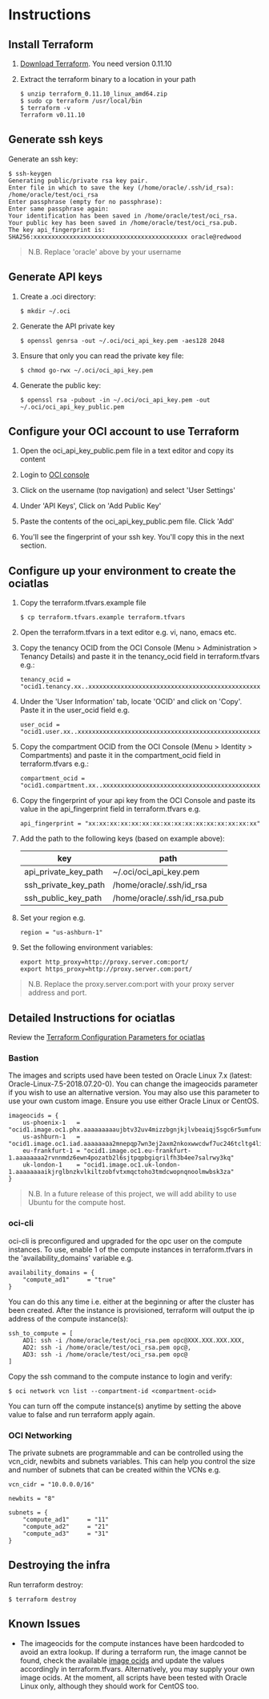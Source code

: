 # Instructions

[cidrsubnet]:http://blog.itsjustcode.net/blog/2017/11/18/terraform-cidrsubnet-deconstructed/
[image ocids]:https://docs.cloud.oracle.com/iaas/images/oraclelinux-7x/
[networks]:https://erikberg.com/notes/networks.html
[oci]: https://cloud.oracle.com/cloud-infrastructure
[oci console]: https://console.us-ashburn-1.oraclecloud.com/
[terraform]: https://www.terraform.io
[terraform download]: https://www.terraform.io/downloads.html
[terraform options]: ./terraformoptions.md

## Install Terraform

1. [Download Terraform][terraform download]. You need version 0.11.10

2. Extract the terraform binary to a location in your path

    ```
    $ unzip terraform_0.11.10_linux_amd64.zip
    $ sudo cp terraform /usr/local/bin
    $ terraform -v
    Terraform v0.11.10
    ```

## Generate ssh keys

Generate an ssh key:

```
$ ssh-keygen
Generating public/private rsa key pair.
Enter file in which to save the key (/home/oracle/.ssh/id_rsa): /home/oracle/test/oci_rsa
Enter passphrase (empty for no passphrase):
Enter same passphrase again:
Your identification has been saved in /home/oracle/test/oci_rsa.
Your public key has been saved in /home/oracle/test/oci_rsa.pub.
The key api_fingerprint is:
SHA256:xxxxxxxxxxxxxxxxxxxxxxxxxxxxxxxxxxxxxxxxxxx oracle@redwood
```

> N.B. Replace 'oracle' above by your username

## Generate API keys

1. Create a .oci directory:

    ```
    $ mkdir ~/.oci
    ```

2. Generate the API private key

    ```
    $ openssl genrsa -out ~/.oci/oci_api_key.pem -aes128 2048
    ```

3. Ensure that only you can read the private key file:

    ```
    $ chmod go-rwx ~/.oci/oci_api_key.pem
    ```

4. Generate the public key:

    ```
    $ openssl rsa -pubout -in ~/.oci/oci_api_key.pem -out ~/.oci/oci_api_key_public.pem
    ```

## Configure your OCI account to use Terraform

1. Open the oci_api_key_public.pem file in a text editor and copy its content

2. Login to [OCI console][oci console]

3. Click on the username (top navigation) and select 'User Settings'

4. Under 'API Keys', Click on 'Add Public Key'

5. Paste the contents of the oci_api_key_public.pem file. Click 'Add'

6. You'll see the fingerprint of your ssh key. You'll copy this in the next section.

## Configure up your environment to create the ociatlas

1. Copy the terraform.tfvars.example file

    ```
    $ cp terraform.tfvars.example terraform.tfvars
    ```

2. Open the terraform.tfvars in a text editor e.g. vi, nano, emacs etc.

3. Copy the tenancy OCID from the OCI Console (Menu > Administration > Tenancy Details) and paste it in the tenancy_ocid field in terraform.tfvars e.g.:

    ```
    tenancy_ocid = "ocid1.tenancy.xx..xxxxxxxxxxxxxxxxxxxxxxxxxxxxxxxxxxxxxxxxxxxxxxxxxxxxxxxxxxxx" 
    ```

4. Under the 'User Information' tab, locate 'OCID' and click on 'Copy'. Paste it in the user_ocid field e.g.

    ```
    user_ocid = "ocid1.user.xx..xxxxxxxxxxxxxxxxxxxxxxxxxxxxxxxxxxxxxxxxxxxxxxxxxxxxxxxxxxxx"
    ```

5. Copy the compartment OCID from the OCI Console (Menu > Identity > Compartments) and paste it in the compartment_ocid field in terraform.tfvars e.g.:

    ```
    compartment_ocid = "ocid1.compartment.xx..xxxxxxxxxxxxxxxxxxxxxxxxxxxxxxxxxxxxxxxxxxxxxxxxxxxxxxxxxxxx" 
    ```

6. Copy the fingerprint of your api key from the OCI Console and paste its value in the api_fingerprint field in terraform.tfvars e.g.

    ```
    api_fingerprint = "xx:xx:xx:xx:xx:xx:xx:xx:xx:xx:xx:xx:xx:xx:xx:xx"
    ```

7. Add the path to the following keys (based on example above):

    |   key   | path   |
    |   ----  | ----   |
    | api_private_key_path| ~/.oci/oci_api_key.pem |
    | ssh_private_key_path| /home/oracle/.ssh/id_rsa |
    | ssh_public_key_path | /home/oracle/.ssh/id_rsa.pub |


6. Set your region e.g.

    ```
    region = "us-ashburn-1"
    ```

7. Set the following environment variables:

    ```
    export http_proxy=http://proxy.server.com:port/
    export https_proxy=http://proxy.server.com:port/
    ```

> N.B. Replace the proxy.server.com:port with your proxy server address and port.

## Detailed Instructions for ociatlas

Review the [Terraform Configuration Parameters for ociatlas][terraform options]

### Bastion

The images and scripts used have been tested on Oracle Linux 7.x (latest: Oracle-Linux-7.5-2018.07.20-0). You can change the imageocids parameter if you wish to use an alternative version. You may also use this parameter to use your own custom image. Ensure you use either Oracle Linux or CentOS.

```
imageocids = {
    us-phoenix-1   = "ocid1.image.oc1.phx.aaaaaaaaaujbtv32uv4mizzbgnjkjlvbeaiqj5sgc6r5umfunebt7qpzdzmq"
    us-ashburn-1   = "ocid1.image.oc1.iad.aaaaaaaa2mnepqp7wn3ej2axm2nkoxwwcdwf7uc246tcltg4li67z6mktdiq"
    eu-frankfurt-1 = "ocid1.image.oc1.eu-frankfurt-1.aaaaaaaa2rvnnmdz6ewn4pozatb2l6sjtpqpbgiqrilfh3b4ee7salrwy3kq"
    uk-london-1    = "ocid1.image.oc1.uk-london-1.aaaaaaaaikjrglbnzkvlkiltzobfvtxmqctoho3tmdcwopnqnoolmwbsk3za"
}
```

> N.B. In a future release of this project, we will add ability to use Ubuntu for the compute host.

### oci-cli

oci-cli is preconfigured and upgraded for the opc user on the compute instances. To use, enable 1 of the compute instances in terraform.tfvars in the 'availability_domains' variable e.g.

```
availability_domains = {
    "compute_ad1"     = "true"
}
```

You can do this any time i.e. either at the beginning or after the cluster has been created. After the instance is provisioned, terraform will output the ip address of the compute instance(s):

```
ssh_to_compute = [
    AD1: ssh -i /home/oracle/test/oci_rsa.pem opc@XXX.XXX.XXX.XXX,
    AD2: ssh -i /home/oracle/test/oci_rsa.pem opc@,
    AD3: ssh -i /home/oracle/test/oci_rsa.pem opc@
]
```

Copy the ssh command to the compute instance to login and verify:

```
$ oci network vcn list --compartment-id <compartment-ocid>
```

You can turn off the compute instance(s) anytime by setting the above value to false and run terraform apply again.

### OCI Networking
The private subnets are programmable and can be controlled using the vcn_cidr, newbits and subnets variables. This can help you control the size and number of subnets that can be created within the VCNs e.g.
  
```
vcn_cidr = "10.0.0.0/16"

newbits = "8"

subnets = {
    "compute_ad1"     = "11"        
    "compute_ad2"     = "21"        
    "compute_ad3"     = "31"        
}
```

## Destroying the infra

Run terraform destroy:

```
$ terraform destroy
```

## Known Issues

- The imageocids for the compute instances have been hardcoded to avoid an extra lookup. If during a terraform run, the image cannot be found, check the available [image ocids][image ocids] and update the values accordingly in terraform.tfvars. Alternatively, you may supply your own image ocids. At the moment, all scripts have been tested with Oracle Linux only, although they should work for CentOS too.